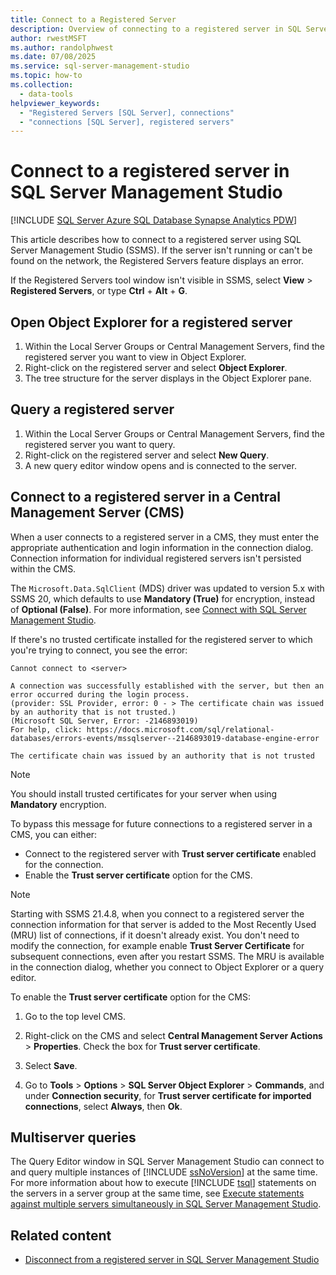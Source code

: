 ```yaml
---
title: Connect to a Registered Server
description: Overview of connecting to a registered server in SQL Server Management Studio (SSMS).
author: rwestMSFT
ms.author: randolphwest
ms.date: 07/08/2025
ms.service: sql-server-management-studio
ms.topic: how-to
ms.collection:
  - data-tools
helpviewer_keywords:
  - "Registered Servers [SQL Server], connections"
  - "connections [SQL Server], registered servers"
---
```


# Connect to a registered server in SQL Server Management Studio

[!INCLUDE [SQL Server Azure SQL Database Synapse Analytics PDW](../includes/applies-to-version/sql-asdb-asdbmi-asa-pdw.md)]

This article describes how to connect to a registered server using SQL Server Management Studio (SSMS). If the server isn't running or can't be found on the network, the Registered Servers feature displays an error.

If the Registered Servers tool window isn't visible in SSMS, select **View** > **Registered Servers**, or type **Ctrl** + **Alt** + **G**.

## Open Object Explorer for a registered server

1. Within the Local Server Groups or Central Management Servers, find the registered server you want to view in Object Explorer.
1. Right-click on the registered server and select **Object Explorer**.
1. The tree structure for the server displays in the Object Explorer pane.

## Query a registered server

1. Within the Local Server Groups or Central Management Servers, find the registered server you want to query.
1. Right-click on the registered server and select **New Query**.
1. A new query editor window opens and is connected to the server.

## Connect to a registered server in a Central Management Server (CMS)

When a user connects to a registered server in a CMS, they must enter the appropriate authentication and login information in the connection dialog. Connection information for individual registered servers isn't persisted within the CMS.

The `Microsoft.Data.SqlClient` (MDS) driver was updated to version 5.x with SSMS 20, which defaults to use **Mandatory (True)** for encryption, instead of **Optional (False)**. For more information, see [Connect with SQL Server Management Studio](../quickstarts/ssms-connect.md).

If there's no trusted certificate installed for the registered server to which you're trying to connect, you see the error:

```output
Cannot connect to <server>

A connection was successfully established with the server, but then an error occurred during the login process.
(provider: SSL Provider, error: 0 - > The certificate chain was issued by an authority that is not trusted.)
(Microsoft SQL Server, Error: -2146893019)
For help, click: https://docs.microsoft.com/sql/relational-databases/errors-events/mssqlserver--2146893019-database-engine-error

The certificate chain was issued by an authority that is not trusted
```

> [!NOTE]  
> You should install trusted certificates for your server when using **Mandatory** encryption.

To bypass this message for future connections to a registered server in a CMS, you can either:

- Connect to the registered server with **Trust server certificate** enabled for the connection.
- Enable the **Trust server certificate** option for the CMS.

> [!NOTE]  
> Starting with SSMS 21.4.8, when you connect to a registered server the connection information for that server is added to the Most Recently Used (MRU) list of connections, if it doesn't already exist. You don't need to modify the connection, for example enable **Trust Server Certificate** for subsequent connections, even after you restart SSMS. The MRU is available in the connection dialog, whether you connect to Object Explorer or a query editor.

To enable the **Trust server certificate** option for the CMS:

1. Go to the top level CMS.

1. Right-click on the CMS and select **Central Management Server Actions** > **Properties**. Check the box for **Trust server certificate**.

1. Select **Save**.

1. Go to **Tools** > **Options** > **SQL Server Object Explorer** > **Commands**, and under **Connection security**, for **Trust server certificate for imported connections**, select **Always**, then **Ok**.

## Multiserver queries

The Query Editor window in SQL Server Management Studio can connect to and query multiple instances of [!INCLUDE [ssNoVersion](../includes/ssnoversion-md.md)] at the same time. For more information about how to execute [!INCLUDE [tsql](../includes/tsql-md.md)] statements on the servers in a server group at the same time, see [Execute statements against multiple servers simultaneously in SQL Server Management Studio](execute-statements-against-multiple-servers-simultaneously.md).

## Related content

- [Disconnect from a registered server in SQL Server Management Studio](disconnect-from-a-registered-server-sql-server-management-studio.md)
